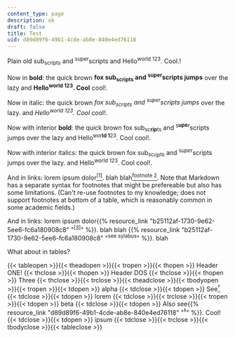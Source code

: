 ```yaml
---
content_type: page
description: ok
draft: false
title: Test
uid: d89d89f6-49b1-4cde-ab8e-840e4ed76118
---
```

Plain old sub<sub>scripts</sub> and <sup>super</sup>scripts and Hello<sup>world 123</sup>. Cool.!

Now in **bold**: the quick brown **fox sub<sub>scripts</sub> and <sup>super</sup>scripts jumps** over the lazy and **Hello<sup>world 123</sup>. Cool** cool!.

Now in italic: the quick brown *fox sub<sub>scripts</sub> and <sup>super</sup>scripts jumps* over the lazy. and *Hello<sup>world 123</sup>. Cool* cool!.

Now with interior **bold**: the quick brown fox sub<sub>sc</sub>**<sub>rip</sub>**<sub>ts</sub> and <sup>s</sup>**<sup>upe</sup>**<sup>r</sup>scripts jumps over the lazy and Hello<sup>wor</sup>**<sup>ld 1</sup>**<sup>23</sup>. Cool cool!.

Now with interior italics: the quick brown fox sub<sub>sc</sub>*<sub>rip</sub>*<sub>ts</sub> and <sup>s</sup>*<sup>upe</sup>*<sup>r</sup>scripts jumps over the lazy. and Hello<sup>wo</sup>*<sup>rld 12</sup>*<sup>3</sup>. Cool cool!.

And in links: lorem ipsum dolor[<sup>[1]</sup>](https://en.wikipedia.org/wiki/Unicode_subscripts_and_superscripts). blah blah[<sup>footnote 2</sup>](https://en.wikipedia.org/wiki/Unicode_subscripts_and_superscripts). Note that Markdown has a separate syntax for footnotes that might be prefereable but also has some limitations. (Can't re-use footnotes to my knowledge; does not support footnotes at bottom of a table, which is reasonably common in some academic fields.)

And in links: lorem ipsum dolor{{% resource_link "b25112af-1730-9e62-5ee6-fc6a180908c8" "<sup>[3]</sup>" %}}. blah blah {{% resource_link "b25112af-1730-9e62-5ee6-fc6a180908c8" "<sup>see sylabus</sup>" %}}. blah

What about in tables?

{{< tableopen >}}{{< theadopen >}}{{< tropen >}}{{< thopen >}}
Header ONE!
{{< thclose >}}{{< thopen >}}
Header DOS
{{< thclose >}}{{< thopen >}}
Three
{{< thclose >}}{{< trclose >}}{{< theadclose >}}{{< tbodyopen >}}{{< tropen >}}{{< tdopen >}}
alpha
{{< tdclose >}}{{< tdopen >}}
See[<sup>†</sup>](https://mit.edu)
{{< tdclose >}}{{< tdopen >}}
lorem
{{< tdclose >}}{{< trclose >}}{{< tropen >}}{{< tdopen >}}
beta
{{< tdclose >}}{{< tdopen >}}
Also see{{% resource_link "d89d89f6-49b1-4cde-ab8e-840e4ed76118" "<sup>‡</sup>" %}}. Cool!
{{< tdclose >}}{{< tdopen >}}
ipsum
{{< tdclose >}}{{< trclose >}}{{< tbodyclose >}}{{< tableclose >}}